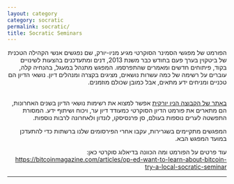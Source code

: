 ```yaml
---
layout: category
category: socratic
permalink: socratic/
title: Socratic Seminars
---
```

<div dir="rtl" class="entry-content">
הפורמט של מפגשי הסמינר הסוקרטי מגיע מניו-יורק, שם נפגשים אנשי הקהילה הטכנית של ביטקוין בערך פעם בחודש כבר משנת 2013, דנים ומתעדכנים בהצעות לשינויים בקוד, פיתוחים חדשים ומאמרים שהתפרסמו. המפגש מתנהל במעגל, בהנחיה קלה, עוברים על רשימה של כמה עשרות נושאים, מציגים בקצרה ומנהלים דיון. נושאי הדיון הם טכניים ומניחים ידע מתאים, אבל כמובן שכולם מוזמנים.
 <br/><br/>

[באתר של הקבוצה הניו יורקית](https://bitdevs.org) אפשר למצוא את רשימות נושאי הדיון בשנים האחרונות, הם מתארים את פורמט הדיון הסוקרטי כמעודד דיון ער, ויכוח ושיתוף ידע. המסורת התפשטה לערים נוספות בעולם, סן פרנסיסקו, לונדון ולאחרונה לרבות נוספות. 

המפגשים מתקיימים בשגרירות, עקבו אחרי הפירסומים שלנו ברשתות כדי להתעדכן במועד המפגש הבא.

עוד פרטים על הפורמט ומה הכוונה בדיאלוג סוקרטי כאן:
https://bitcoinmagazine.com/articles/op-ed-want-to-learn-about-bitcoin-try-a-local-socratic-seminar

---
</div>
